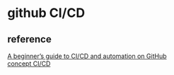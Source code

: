 # github CI/CD 
## reference
[A beginner’s guide to CI/CD and automation on GitHub](https://github.blog/2022-06-03-a-beginners-guide-to-ci-cd-and-automation-on-github/ "ci_cd")  
[concept CI/CD](../../../14.DevOps/CI_CD.md)  

